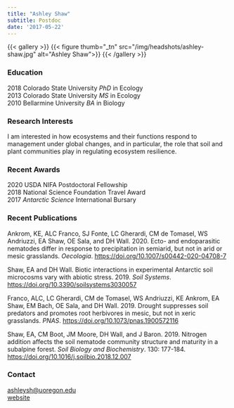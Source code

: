```yaml
---
title: "Ashley Shaw"
subtitle: Postdoc 
date: '2017-05-22'
---
```



{{< gallery >}}
  {{< figure thumb="_tn" src="/img/headshots/ashley-shaw.jpg" alt="Ashley Shaw">}}
{{< /gallery >}} 

<!--more-->
### Education
2018 Colorado State University _PhD_ in Ecology  
2013 Colorado State University _MS_ in Ecology  
2010 Bellarmine University _BA_ in Biology  

### Research Interests
I am interested in how ecosystems and their functions respond to management under global changes, and in particular, the role that soil and plant communities play in regulating ecosystem resilience.  

### Recent Awards
2020 USDA NIFA Postdoctoral Fellowship  
2018 National Science Foundation Travel Award   
2017 _Antarctic Science_ International Bursary  

### Recent Publications
Ankrom, KE, ALC Franco, SJ Fonte, LC Gherardi, CM de Tomasel, WS Andriuzzi, EA Shaw, OE Sala, and DH Wall. 2020. Ecto- and endoparasitic nematodes differ in response to precipitation in semiarid, but not in arid or mesic grasslands. _Oecologia_. https://doi.org/10.1007/s00442-020-04708-7

Shaw, EA and DH Wall. Biotic interactions in experimental Antarctic soil microcosms vary with abiotic stress. 2019. _Soil Systems_. https://doi.org/10.3390/soilsystems3030057

Franco, ALC, LC Gherardi, CM de Tomasel, WS Andriuzzi, KE Ankrom, EA Shaw, EM Bach, OE Sala, and DH Wall. 2019. Drought suppresses soil predators and promotes root herbivores in mesic, but not in xeric grasslands. _PNAS_. https://doi.org/10.1073/pnas.1900572116

Shaw, EA, CM Boot, JM Moore, DH Wall, and J Baron. 2019. Nitrogen addition affects the soil nematode community structure and maturity in a subalpine forest. _Soil Biology and Biochemistry_. 130: 177-184. https://doi.org/10.1016/j.soilbio.2018.12.007

### Contact
ashleysh@uoregon.edu  
[website](https://ashleyshaw.netlify.app)
